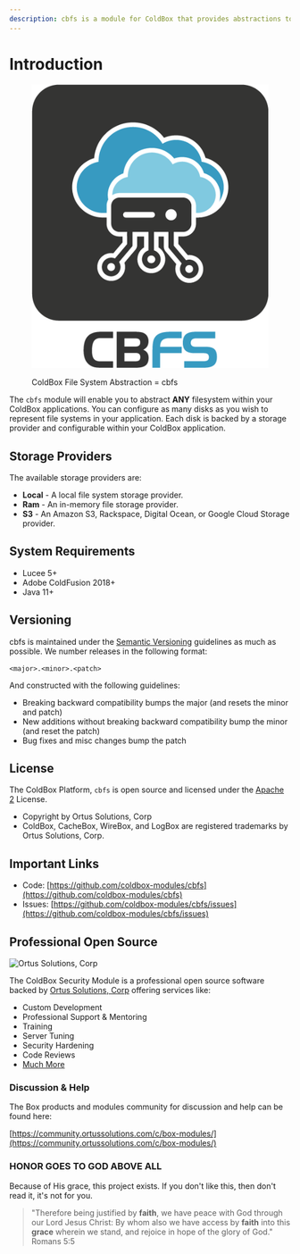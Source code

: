 ```yaml
---
description: cbfs is a module for ColdBox that provides abstractions to any file system.
---
```


# Introduction

<figure><img src=".gitbook/assets/CBFS-M.png" alt=""><figcaption><p>ColdBox File System Abstraction = cbfs</p></figcaption></figure>

The `cbfs` module will enable you to abstract **ANY** filesystem within your ColdBox applications. You can configure as many disks as you wish to represent file systems in your application. Each disk is backed by a storage provider and configurable within your ColdBox application.

## Storage Providers

The available storage providers are:

* **Local** - A local file system storage provider.
* **Ram** - An in-memory file storage provider.
* **S3** - An Amazon S3, Rackspace, Digital Ocean, or Google Cloud Storage provider.

## System Requirements

* Lucee 5+
* Adobe ColdFusion 2018+
* Java 11+

## Versioning

cbfs is maintained under the [Semantic Versioning](https://semver.org) guidelines as much as possible. We number releases in the following format:

```
<major>.<minor>.<patch>
```

And constructed with the following guidelines:

* Breaking backward compatibility bumps the major (and resets the minor and patch)
* New additions without breaking backward compatibility bump the minor (and reset the patch)
* Bug fixes and misc changes bump the patch

## License

The ColdBox Platform, `cbfs` is open source and licensed under the [Apache 2](http://www.apache.org/licenses/LICENSE-2.0.html) License.

* Copyright by Ortus Solutions, Corp
* ColdBox, CacheBox, WireBox, and LogBox are registered trademarks by Ortus Solutions, Corp.

## Important Links <a href="#important-links" id="important-links"></a>

* Code: [https://github.com/coldbox-modules/cbfs](https://github.com/coldbox-modules/cbfs)
* Issues: [https://github.com/coldbox-modules/cbfs/issues](https://github.com/coldbox-modules/cbfs/issues)

## Professional Open Source <a href="#professional-open-source" id="professional-open-source"></a>

![Ortus Solutions, Corp](https://blobscdn.gitbook.com/v0/b/gitbook-28427.appspot.com/o/assets%2F-LA-UVvG0NM7NpDzssBL%2F-LA-Uaei0WzTH7Su5CR7%2F-LA-UqN1BRXynZ7RUVO7%2Fortussolutions\_button.png?generation=1523647999385555\&alt=media)

The ColdBox Security Module is a professional open source software backed by [Ortus Solutions, Corp](http://www.ortussolutions.com/services) offering services like:

* Custom Development
* Professional Support & Mentoring
* Training
* Server Tuning
* Security Hardening
* Code Reviews
* [Much More](http://www.ortussolutions.com/services)

### Discussion & Help

The Box products and modules community for discussion and help can be found here:

[https://community.ortussolutions.com/c/box-modules/](https://community.ortussolutions.com/c/box-modules/)

### HONOR GOES TO GOD ABOVE ALL <a href="#honor-goes-to-god-above-all" id="honor-goes-to-god-above-all"></a>

Because of His grace, this project exists. If you don't like this, then don't read it, it's not for you.

> "Therefore being justified by **faith**, we have peace with God through our Lord Jesus Christ: By whom also we have access by **faith** into this **grace** wherein we stand, and rejoice in hope of the glory of God." Romans 5:5
